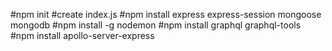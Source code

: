 #npm init
#create index.js
#npm install express express-session mongoose mongodb
#npm install -g nodemon
#npm install graphql graphql-tools
#npm install apollo-server-express